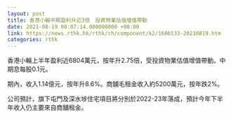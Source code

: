 ```yaml
---
layout: post
title: 香港小輪中期盈利升近3倍　投資物業估值增值帶動
date: 2021-08-19 00:07:14.000000000 +08:00
link: https://news.rthk.hk/rthk/ch/component/k2/1606533-20210819.htm
categories: rthk
---
```


香港小輪上半年盈利近6804萬元，按年升2.75倍，受投資物業估值增值帶動。中期息每股0.1元。

期內，收入1.14億元，按年升8.6%。商舖毛租金收入約5200萬元，按年跌2%。

公司預計，旗下屯門及深水埗住宅項目將分別於2022-23年落成，預計今年下半年收入仍主要來自商舖租金。
